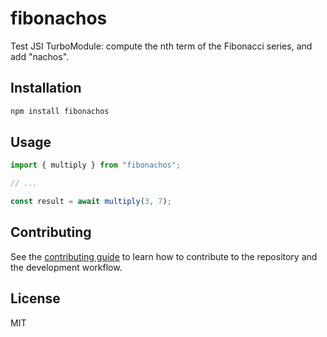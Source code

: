 # fibonachos

Test JSI TurboModule: compute the nth term of the Fibonacci series, and add "nachos".

## Installation

```sh
npm install fibonachos
```

## Usage

```js
import { multiply } from "fibonachos";

// ...

const result = await multiply(3, 7);
```

## Contributing

See the [contributing guide](CONTRIBUTING.md) to learn how to contribute to the repository and the development workflow.

## License

MIT
